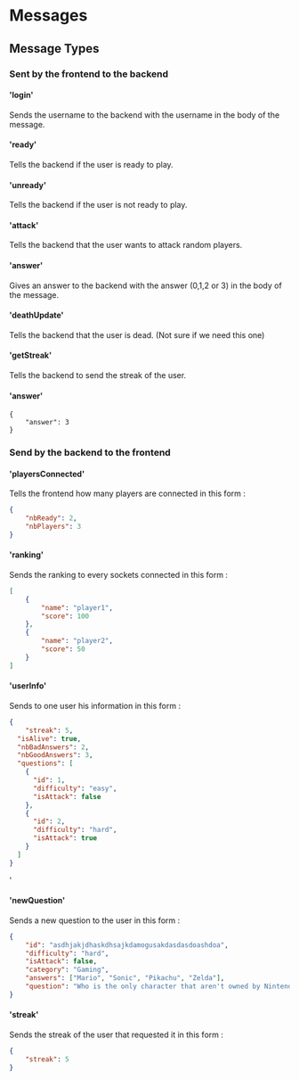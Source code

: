 # Messages

## Message Types
### Sent by the frontend to the backend
#### 'login'
Sends the username to the backend with the username in the body of the message.
#### 'ready'
Tells the backend if the user is ready to play.
#### 'unready'
Tells the backend if the user is not ready to play.
#### 'attack'
Tells the backend that the user wants to attack random players.
#### 'answer'
Gives an answer to the backend with the answer (0,1,2 or 3) in the body of the message.
#### 'deathUpdate'
Tells the backend that the user is dead. (Not sure if we need this one)
#### 'getStreak'
Tells the backend to send the streak of the user.

#### 'answer'
```
{
    "answer": 3
}
```

### Send by the backend to the frontend
#### 'playersConnected'
Tells the frontend how many players are connected in this form :
```json
{
    "nbReady": 2,
    "nbPlayers": 3
}
```
#### 'ranking'
Sends the ranking to every sockets connected in this form :
```json
[
    {
        "name": "player1",
        "score": 100
    },
    {
        "name": "player2",
        "score": 50
    }
]
```
#### 'userInfo'
Sends to one user his information in this form :
```json
{
    "streak": 5,
  "isAlive": true,
  "nbBadAnswers": 2,
  "nbGoodAnswers": 3,
  "questions": [
    {
      "id": 1,
      "difficulty": "easy",
      "isAttack": false
    },
    {
      "id": 2,
      "difficulty": "hard",
      "isAttack": true
    }
  ]
}
```
'
#### 'newQuestion'
Sends a new question to the user in this form :
```json
{
    "id": "asdhjakjdhaskdhsajkdamogusakdasdasdoashdoa",
    "difficulty": "hard",
    "isAttack": false,
    "category": "Gaming",
    "answers": ["Mario", "Sonic", "Pikachu", "Zelda"],
    "question": "Who is the only character that aren't owned by Nintendo?"
}
```
#### 'streak'
Sends the streak of the user that requested it in this form :
```json
{
    "streak": 5
}
```
